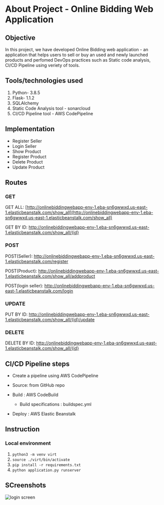 # About Project - Online Bidding Web Application

## Objective  
    
In this project, we have developed Online Bidding web application - an application that helps users to sell or buy an used and newly launched products and perfomed DevOps practices such as Static code analysis, CI/CD Pipeline using veriety of tools.

## Tools/technologies used 

1. Python- 3.8.5
2. Flask- 1.1.2
3. SQLAlchemy
4. Static Code Analysis tool - sonarcloud
5. CI/CD Pipeline tool - AWS CodePipeline 

## Implementation 

* Register Seller 
* Login Seller
* Show Product
* Register Product
* Delete Product
* Update Product


## Routes

### GET

GET ALL: [http://onlinebiddingwebapp-env-1.eba-sn6gwwxd.us-east-1.elasticbeanstalk.com/show_all](http://onlinebiddingwebapp-env-1.eba-sn6gwwxd.us-east-1.elasticbeanstalk.com/show_all)
        
GET BY ID: http://onlinebiddingwebapp-env-1.eba-sn6gwwxd.us-east-1.elasticbeanstalk.com/show_all/{id}
        
### POST
POST(Seller): http://onlinebiddingwebapp-env-1.eba-sn6gwwxd.us-east-1.elasticbeanstalk.com/register 

POST(Product): http://onlinebiddingwebapp-env-1.eba-sn6gwwxd.us-east-1.elasticbeanstalk.com/show_all/addproduct  


POST(login seller): http://onlinebiddingwebapp-env-1.eba-sn6gwwxd.us-east-1.elasticbeanstalk.com/login 

### UPDATE 

PUT BY ID: http://onlinebiddingwebapp-env-1.eba-sn6gwwxd.us-east-1.elasticbeanstalk.com/show_all/{id}/update

### DELETE

DELETE BY ID: http://onlinebiddingwebapp-env-1.eba-sn6gwwxd.us-east-1.elasticbeanstalk.com/show_all/{id}

## CI/CD Pipeline steps 

- Create a pipeline using AWS CodePipeline 

- Source: from GitHub repo

- Build : AWS CodeBuild 
    - Build specifications : buildspec.yml 

- Deploy : AWS Elastic Beanstalk 

## Instruction
### Local environment
1. `python3 -m venv virt`
2. `source ./virt/bin/activate`
3. `pip install -r requirements.txt`
4. `python application.py runserver`
    
## SCreenshots 
![login screen](https://i.ibb.co/fp1CT9j/screenshot.png)

